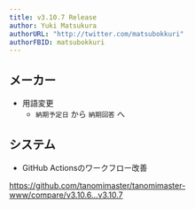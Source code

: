 ```yaml
---
title: v3.10.7 Release
author: Yuki Matsukura
authorURL: "http://twitter.com/matsubokkuri"
authorFBID: matsubokkuri
---
```


## メーカー

- 用語変更
  - `納期予定日` から `納期回答` へ

## システム

- GitHub Actionsのワークフロー改善

https://github.com/tanomimaster/tanomimaster-www/compare/v3.10.6...v3.10.7

